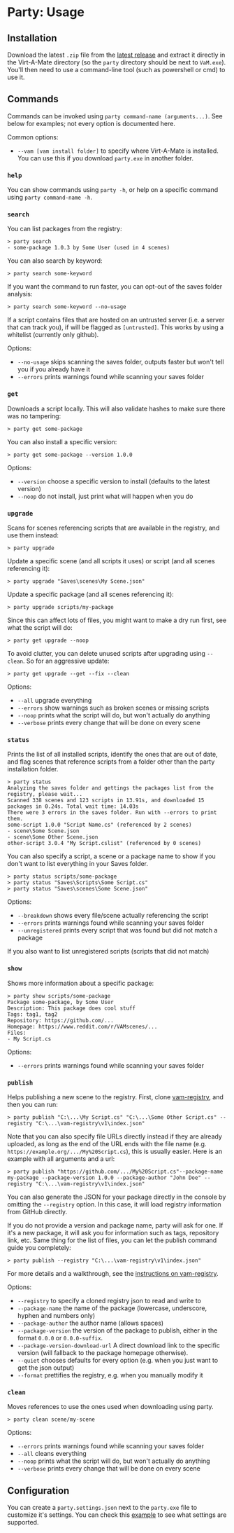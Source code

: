 # Party: Usage

## Installation

Download the latest `.zip` file from the [latest release](https://github.com/vam-community/vam-party/releases) and extract it directly in the Virt-A-Mate directory (so the `party` directory should be next to `VaM.exe`). You'll then need to use a command-line tool (such as powershell or cmd) to use it.

## Commands

Commands can be invoked using `party command-name (arguments...)`. See below for examples; not every option is documented here.

Common options:

- `--vam [vam install folder]` to specify where Virt-A-Mate is installed. You can use this if you download `party.exe` in another folder.

### `help`

You can show commands using `party -h`, or help on a specific command using `party command-name -h`.

### `search`

You can list packages from the registry:

    > party search
    - some-package 1.0.3 by Some User (used in 4 scenes)

You can also search by keyword:

    > party search some-keyword

If you want the command to run faster, you can opt-out of the saves folder analysis:

    > party search some-keyword --no-usage

If a script contains files that are hosted on an untrusted server (i.e. a server that can track you), if will be flagged as `[untrusted]`. This works by using a whitelist (currently only github).

Options:

- `--no-usage` skips scanning the saves folder, outputs faster but won't tell you if you already have it
- `--errors` prints warnings found while scanning your saves folder

### `get`

Downloads a script locally. This will also validate hashes to make sure there was no tampering:

    > party get some-package

You can also install a specific version:

    > party get some-package --version 1.0.0

Options:

- `--version` choose a specific version to install (defaults to the latest version)
- `--noop` do not install, just print what will happen when you do

### `upgrade`

Scans for scenes referencing scripts that are available in the registry, and use them instead:

    > party upgrade

Update a specific scene (and all scripts it uses) or script (and all scenes referencing it):

    > party upgrade "Saves\scenes\My Scene.json"

Update a specific package (and all scenes referencing it):

    > party upgrade scripts/my-package

Since this can affect lots of files, you might want to make a dry run first, see what the script will do:

    > party get upgrade --noop

To avoid clutter, you can delete unused scripts after upgrading using `--clean`. So for an aggressive update:

    > party get upgrade --get --fix --clean

Options:

- `--all` upgrade everything
- `--errors` show warnings such as broken scenes or missing scripts
- `--noop` prints what the script will do, but won't actually do anything
- `--verbose` prints every change that will be done on every scene

### `status`

Prints the list of all installed scripts, identify the ones that are out of date, and flag scenes that reference scripts from a folder other than the party installation folder.

    > party status
    Analyzing the saves folder and gettings the packages list from the registry, please wait...
    Scanned 338 scenes and 123 scripts in 13.91s, and downloaded 15 packages in 0.24s. Total wait time: 14.03s
    There were 3 errors in the saves folder. Run with --errors to print them.
    some-script 1.0.0 "Script Name.cs" (referenced by 2 scenes)
    - scene\Some Scene.json
    - scene\Some Other Scene.json
    other-script 3.0.4 "My Script.cslist" (referenced by 0 scenes)

You can also specify a script, a scene or a package name to show if you don't want to list everything in your Saves folder.

    > party status scripts/some-package
    > party status "Saves\Scripts\Some Script.cs"
    > party status "Saves\scenes\Some Scene.json"

Options:

- `--breakdown` shows every file/scene actually referencing the script
- `--errors` prints warnings found while scanning your saves folder
- `--unregistered` prints every script that was found but did not match a package

If you also want to list unregistered scripts (scripts that did not match)

### `show`

Shows more information about a specific package:

    > party show scripts/some-package
    Package some-package, by Some User
    Description: This package does cool stuff
    Tags: tag1, tag2
    Repository: https://github.com/...
    Homepage: https://www.reddit.com/r/VAMscenes/...
    Files:
    - My Script.cs

Options:

- `--errors` prints warnings found while scanning your saves folder

### `publish`

Helps publishing a new scene to the registry. First, clone [vam-registry](https://github.com/vam-community/vam-registry), and then you can run:

    > party publish "C:\...\My Script.cs" "C:\...\Some Other Script.cs" --registry "C:\...\vam-registry\v1\index.json"

Note that you can also specify file URLs directly instead if they are already uploaded, as long as the end of the URL ends with the file name (e.g. `https://example.org/.../My%20Script.cs`), this is usually easier. Here is an example with all arguments and a url:

    > party publish "https://github.com/.../My%20Script.cs"--package-name my-package --package-version 1.0.0 --package-author "John Doe" --registry "C:\...\vam-registry\v1\index.json"

You can also generate the JSON for your package directly in the console by omitting the `--registry` option. In this case, it will load registry information from GitHub directly.

If you do not provide a version and package name, party will ask for one. If it's a new package, it will ask you for information such as tags, repository link, etc. Same thing for the list of files, you can let the publish command guide you completely:

    > party publish --registry "C:\...\vam-registry\v1\index.json"

For more details and a walkthrough, see the [instructions on vam-registry](https://github.com/vam-community/vam-registry/blob/master/PUBLISHING.md).

Options:

- `--registry` to specify a cloned registry json to read and write to
- `--package-name` the name of the package (lowercase, underscore, hyphen and numbers only)
- `--package-author` the author name (allows spaces)
- `--package-version` the version of the package to publish, either in the format `0.0.0` or `0.0.0-suffix`.
- `--package-version-download-url` A direct download link to the specific version (will fallback to the package homepage otherwise).
- `--quiet` chooses defaults for every option (e.g. when you just want to get the json output)
- `--format` prettifies the registry, e.g. when you manually modify it

### `clean`

Moves references to use the ones used when downloading using party.

    > party clean scene/my-scene

Options:

- `--errors` prints warnings found while scanning your saves folder
- `--all` cleans everything
- `--noop` prints what the script will do, but won't actually do anything
- `--verbose` prints every change that will be done on every scene

## Configuration

You can create a `party.settings.json` next to the `party.exe` file to customize it's settings. You can check this [example](https://github.com/vam-community/vam-party/blob/master/Party.CLI/party.settings.json) to see what settings are supported.
